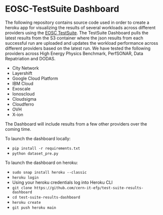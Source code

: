 # EOSC-TestSuite Dashboard
The following repository contains source code used in order to create a heroku app for visualizing the results of several workloads across different providers using the [EOSC TestSuite](https://github.com/cern-it-efp/EOSC-Testsuite).
The TestSuite Dashboard pulls the latest results from the S3 container where the json results from each successful run are uploaded and updates the workload performance across different providers based on the latest run.
We have tested the following providers across High Energy Physics Benchmark, PerfSONAR, Data Repatriation and DODAS.
- City Network
- Layershift
- Google Cloud Platform
- IBM Cloud
- Exoscale
- Ionoscloud
- Cloudsigma
- Cloudferro
- OVH
- X-ion

The Dashboard will include results from a few other providers over the coming time.

To launch the dashboard locally:
- `pip install -r requirements.txt`
- `python dataset_pre.py`

To launch the dashboard on heroku:
- `sudo snap install heroku --classic`
- `heroku login`
- Using your heroku credentials log into Heroku CLI
- `git clone https://github.com/cern-it-efp/test-suite-results-dashboard`
- `cd test-suite-results-dashboard`
- `heroku create`
- `git push heroku main`
